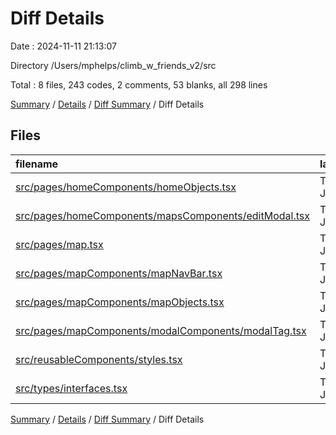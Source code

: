 # Diff Details

Date : 2024-11-11 21:13:07

Directory /Users/mphelps/climb_w_friends_v2/src

Total : 8 files,  243 codes, 2 comments, 53 blanks, all 298 lines

[Summary](results.md) / [Details](details.md) / [Diff Summary](diff.md) / Diff Details

## Files
| filename | language | code | comment | blank | total |
| :--- | :--- | ---: | ---: | ---: | ---: |
| [src/pages/homeComponents/homeObjects.tsx](/src/pages/homeComponents/homeObjects.tsx) | TypeScript JSX | 42 | 0 | 0 | 42 |
| [src/pages/homeComponents/mapsComponents/editModal.tsx](/src/pages/homeComponents/mapsComponents/editModal.tsx) | TypeScript JSX | 1 | 0 | 1 | 2 |
| [src/pages/map.tsx](/src/pages/map.tsx) | TypeScript JSX | 21 | 0 | 21 | 42 |
| [src/pages/mapComponents/mapNavBar.tsx](/src/pages/mapComponents/mapNavBar.tsx) | TypeScript JSX | 63 | 0 | 7 | 70 |
| [src/pages/mapComponents/mapObjects.tsx](/src/pages/mapComponents/mapObjects.tsx) | TypeScript JSX | 7 | 0 | 1 | 8 |
| [src/pages/mapComponents/modalComponents/modalTag.tsx](/src/pages/mapComponents/modalComponents/modalTag.tsx) | TypeScript JSX | 67 | 2 | 21 | 90 |
| [src/reusableComponents/styles.tsx](/src/reusableComponents/styles.tsx) | TypeScript JSX | 37 | 0 | 2 | 39 |
| [src/types/interfaces.tsx](/src/types/interfaces.tsx) | TypeScript JSX | 5 | 0 | 0 | 5 |

[Summary](results.md) / [Details](details.md) / [Diff Summary](diff.md) / Diff Details
